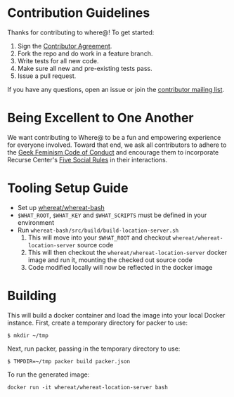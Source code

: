 # Contribution Guidelines

Thanks for contributing to where@!  To get started:

1. Sign the [Contributor Agreement](https://www.clahub.com/agreements/whereat/whereat-location-server).
2. Fork the repo and do work in a feature branch.
3. Write tests for all new code.
4. Make sure all new and pre-existing tests pass.
5. Issue a pull request.

If you have any questions, open an issue or join the [contributor mailing list](https://lists.riseup.net/www/info/whereat-contrib).

# Being Excellent to One Another

We want contributing to Where@ to be a fun and empowering experience for everyone involved. Toward that end, we ask all contributors to adhere to the [Geek Feminism Code of Conduct](http://geekfeminism.org/about/code-of-conduct/) and encourage them to incorporate Recurse Center's [Five Social Rules](https://www.recurse.com/manual#sub-sec-social-rules) in their interactions.

# Tooling Setup Guide
* Set up [whereat/whereat-bash](https://github.com/whereat/whereat-bash)
* `$WHAT_ROOT`, `$WHAT_KEY` and `$WHAT_SCRIPTS` must be defined in your environment
* Run `whereat-bash/src/build/build-location-server.sh`
    1. This will move into your `$WHAT_ROOT` and checkout `whereat/whereat-location-server` source code
    2. This will then checkout the `whereat/whereat-location-server` docker image and run it, mounting the checked out source code
    3. Code modified locally will now be reflected in the docker image
    

# Building
This will build a docker container and load the image into your local Docker instance.
First, create a temporary directory for packer to use:
```
$ mkdir ~/tmp
```
Next, run packer, passing in the temporary directory to use:
```
$ TMPDIR=~/tmp packer build packer.json
```
To run the generated image:
```
docker run -it whereat/whereat-location-server bash
```